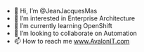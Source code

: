 - 👋 Hi, I’m @JeanJacquesMas
- 👀 I’m interested in Enterprise Architecture
- 🌱 I’m currently learning OpenShift
- 💞️ I’m looking to collaborate on Automation
- 📫 How to reach me www.AvalonIT.com

<!---
JeanJacquesMas/JeanJacquesMas is a ✨ special ✨ repository because its `README.md` (this file) appears on your GitHub profile.
You can click the Preview link to take a look at your changes.
--->
